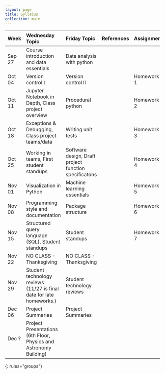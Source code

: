 ```yaml
---
layout: page
title: Syllabus
collection: main
---
```


| Week      | Wednesday Topic | Friday Topic   | References | Assignment |
|:----------|:----------------|:---------------|:-------------------|:-------------|
|Sep 27 |Course introduction and data essentials           | Data analysis with python      | |            |
|Oct 04 |Version control I                                 | Version control II             | | Homework 1 |
|Oct 11 |Jupyter Notebook in Depth, Class project overview | Procedural python              | | Homework 2 |
|Oct 18 |Exceptions & Debugging, Class project teams/data  | Writing unit tests             | | Homework 3 |
|Oct 25 |Working in teams, First student standups          | Software design, Draft project function specificatons | | Homework 4 |
|Nov 01 |Visualization in Python                           | Machine learning essentials    | | Homework 5 |
|Nov 08 |Programming style and documentation               | Package structure              | | Homework 6 |
|Nov 15 |Structured query language (SQL), Student standups | Student standups               | | Homework 7 |
|Nov 22 |NO CLASS - Thanksgiving                           | NO CLASS - Thanksgiving        | |            |
|Nov 29 |Student technology reviews (11/27 is final date for late homeworks.)  | Student technology reviews     | |            |
|Dec 06 |Project Summaries                                 | Project Summaries              | |            |
|Dec ?  | Project Presentations (6th Floor, Physics and Astronomy Building) | | |
{: rules="groups"}
